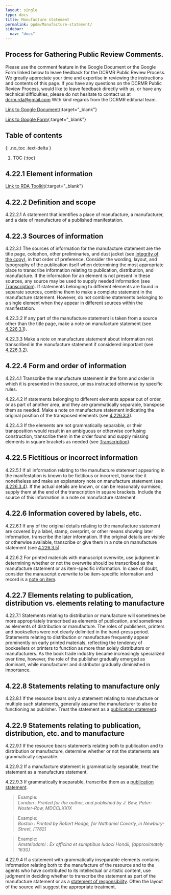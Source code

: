 ```yaml
---
layout: single
type: docs
title: Manufacture statement
permalink: ppdm/Manufacture-statement/
sidebar:
  nav: "docs"
---
```


## Process for Gathering Public Review Comments.
Please use the comment feature in the Google Document or the Google Form linked below to leave feedback for the DCRMR Public Review Process.  We greatly appreciate your time and expertise in reviewing the instructions and contents of this page.  If you have any questions on the DCRMR Public Review Process, would like to leave feedback directly with us, or have any technical difficulties, please do not hesitate to contact us at dcrm.rda@gmail.com  With kind regards from the DCRMR editorial team.

[Link to Google Document](https://docs.google.com/document/d/17KP-MOwuIg7a7krjtzh0ir3-EonwtCHB59u5xhjSNcQ/edit){:target="_blank"}

[Link to Google Form](https://docs.google.com/forms/d/e/1FAIpQLSdNtJkbY1mngdTcvCoB7zZcpaIuuKHvlbyiidP-QunDy14VcQ/viewform){:target="_blank"}

## Table of contents
{: .no_toc .text-delta }

1. TOC
{:toc}

## 4.22.1 Element information

[Link to RDA Toolkit](https://beta.rdatoolkit.org/Content/Index?externalId=en-US_ala-426f9771-5684-39eb-bbeb-82a4a9a8e336){:target="_blank"}

## 4.22.2 Definition and scope

<a name="4.22.2.1">4.22.2.1</a> A statement that identifies a place of manufacture, a manufacturer, and a date of manufacture of a published manifestation.

## 4.22.3 Sources of information

<a name="4.22.3.1">4.22.3.1</a> The sources of information for the manufacture statement are the title page, colophon, other preliminaries, and dust jacket (see [Integrity of the copy](/DCRMR/introduction/Integrity-of-the-copy/)), in that order of preference. Consider the wording, layout, and typography of the publication itself when determining the most appropriate place to transcribe information relating to publication, distribution, and manufacture. If the information for an element is not present in these sources, any source may be used to supply needed information (see [Transcription](/DCRMR/general-rules/Transcription/)). If statements belonging to different elements are found in separate sources, combine them to make a complete statement in the manufacture statement. However, do not combine statements belonging to a single element when they appear in different sources within the manifestation.

<a name="4.22.3.2">4.22.3.2</a> If any part of the manufacture statement is taken from a source other than the title page, make a note on manufacture statement (see [4.226.3.1](/DCRMR/ppdm/Note-on-manufacture-statement/#4.226.3.1)). 

<a name="4.22.3.3">4.22.3.3</a> Make a note on manufacture statement about information not transcribed in the manufacture statement if considered important (see [4.226.3.2](/DCRMR/ppdm/Note-on-manufacture-statement/#4.226.3.2)).

## 4.22.4 Form and order of information

<a name="4.22.4.1">4.22.4.1</a> Transcribe the manufacture statement in the form and order in which it is presented in the source, unless instructed otherwise by specific rules.

<a name="4.22.4.2">4.22.4.2</a> If statements belonging to different elements appear out of order, or as part of another area, and they are grammatically separable, transpose them as needed. Make a note on manufacture statement indicating the original position of the transposed elements (see [4.226.3.3](/DCRMR/ppdm/Note-on-manufacture-statement/#4.226.3.3)). 

<a name="4.22.4.3">4.22.4.3</a> If the elements are not grammatically separable, or their transposition would result in an ambiguous or otherwise confusing construction, transcribe them in the order found and supply missing elements in square brackets as needed (see [Transcription](/DCRMR/general-rules/Transcription/)).

## 4.22.5 Fictitious or incorrect information

<a name="4.22.5.1">4.22.5.1</a>  If all information relating to the manufacture statement appearing in the manifestation is known to be fictitious or incorrect, transcribe it nonetheless and make an explanatory note on manufacture statement (see [4.226.3.4](/DCRMR/ppdm/Note-on-manufacture-statement/#4.226.3.4)).  If the actual details are known, or can be reasonably surmised, supply them at the end of the transcription in square brackets.  Include the source of this information in a note on manufacture statement.

## 4.22.6 Information covered by labels, etc.

<a name="4.22.6.1">4.22.6.1</a> If any of the original details relating to the manufacture statement are covered by a label, stamp, overprint, or other means showing later information, transcribe the later information. If the original details are visible or otherwise available, transcribe or give them in a note on manufacture statement (see [4.226.3.5](/DCRMR/ppdm/Note-on-manufacture-statement/#4.226.3.5)).

<a name="4.22.6.2">4.22.6.2</a> For printed materials with manuscript overwrite, use judgment in determining whether or not the overwrite should be transcribed as the manufacture statement or as item-specific information. In case of doubt, consider the manuscript overwrite to be item-specific information and record is a [note on item](/DCRMR/notes-on-items/Note-on-item/).

## 4.22.7 Elements relating to publication, distribution vs. elements relating to manufacture

<a name="4.22.7.1">4.22.7.1</a> Statements relating to distribution or manufacture will sometimes be more appropriately transcribed as elements of publication, and sometimes as elements of distribution or manufacture. The roles of publishers, printers and booksellers were not clearly delimited in the hand-press period. Statements relating to distribution or manufacture frequently appear prominently on early printed materials, reflecting the tendency of booksellers or printers to function as more than solely distributors or manufacturers. As the book trade industry became increasingly specialized over time, however, the role of the publisher gradually emerged as dominant, while manufacturer and distributor gradually diminished in importance.

## 4.22.8 Statements relating to manufacture only

<a name="4.22.8.1">4.22.8.1</a> If the resource bears only a statement relating to manufacture or multiple such statements, generally assume the manufacturer to also be functioning as publisher. Treat the statement as a [publication statement](/DCRMR/ppdm/Publication-statement/). 

## 4.22.9 Statements relating to publication, distribution, etc. and to manufacture

<a name="4.22.9.1">4.22.9.1</a> If the resource bears statements relating both to publication and to distribution or manufacture, determine whether or not the statements are grammatically separable. 

<a name="4.22.9.2">4.22.9.2</a> If a manufacture statement is grammatically separable, treat the statement as a manufacture statement. 

<a name="4.22.9.3">4.22.9.3</a> If grammatically inseparable, transcribe them as a [publication statement](/DCRMR/ppdm/Publication-statement/). 

>Example:  
><CITE>London : Printed for the author, and published by J. Bew, Pater-Noster-Row, MDCCLXXIX</CITE>

>Example:  
><CITE>Boston : Printed by Robert Hodge, for Nathaniel Coverly, in Newbury-Street, [1782]</CITE>

>Example:  
><CITE>Amstelodami : Ex officina et sumptibus Iudoci Hondii, [approximately 1630]</CITE>

<a name="4.22.9.4">4.22.9.4</a> If a statement with grammatically inseparable elements contains information relating both to the manufacture of the resource and to the agents who have contributed to its intellectual or artistic content, use judgment in deciding whether to transcribe the statement as part of the manufacture statement or as a [statement of responsibility](/DCRMR/sor/Statement-of-responsibility/). Often the layout of the source will suggest the appropriate treatment.